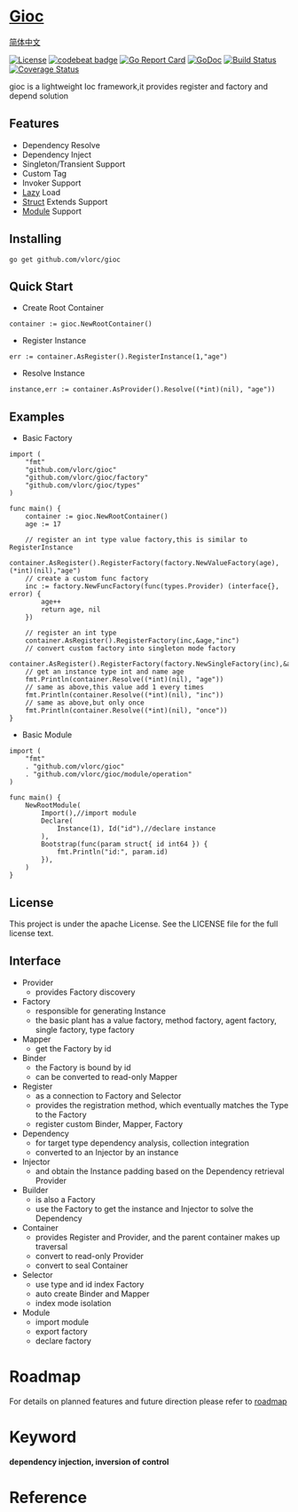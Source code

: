 
# [Gioc](https://github.com/vlorc/gioc)

[简体中文](https://github.com/vlorc/gioc/blob/master/README_CN.md)

[![License](https://img.shields.io/:license-apache-blue.svg)](https://opensource.org/licenses/Apache-2.0)
[![codebeat badge](https://codebeat.co/badges/c41b426c-4121-4dc8-99c2-f1b60574be64)](https://codebeat.co/projects/github-com-vlorc-gioc-master)
[![Go Report Card](https://goreportcard.com/badge/github.com/vlorc/gioc)](https://goreportcard.com/report/github.com/vlorc/gioc)
[![GoDoc](https://godoc.org/github.com/vlorc/gioc?status.svg)](https://godoc.org/github.com/vlorc/gioc)
[![Build Status](https://travis-ci.org/vlorc/gioc.svg?branch=dev)](https://travis-ci.org/vlorc/gioc?branch=dev)
[![Coverage Status](https://coveralls.io/repos/github/vlorc/gioc/badge.svg?branch=dev)](https://coveralls.io/github/vlorc/gioc?branch=dev)

gioc is a lightweight Ioc framework,it provides register and factory and depend solution

## Features

* Dependency Resolve
* Dependency Inject
* Singleton/Transient Support
* Custom Tag
* Invoker Support
* [Lazy](https://github.com/vlorc/gioc/blob/master/examples/lazy/main.go) Load
* [Struct](https://github.com/vlorc/gioc/blob/master/examples/depend/main.go) Extends Support
* [Module](https://github.com/vlorc/gioc/blob/master/examples/module/main.go) Support

## Installing
	go get github.com/vlorc/gioc

## Quick Start

* Create Root Container
```golang
container := gioc.NewRootContainer()
```

* Register Instance
```golang
err := container.AsRegister().RegisterInstance(1,"age")
```

* Resolve Instance
```golang
instance,err := container.AsProvider().Resolve((*int)(nil), "age"))
```

## Examples

* Basic Factory
```golang
import (
    "fmt"
    "github.com/vlorc/gioc"
    "github.com/vlorc/gioc/factory"
    "github.com/vlorc/gioc/types"
)

func main() {
    container := gioc.NewRootContainer()
    age := 17

    // register an int type value factory,this is similar to RegisterInstance
    container.AsRegister().RegisterFactory(factory.NewValueFactory(age),(*int)(nil),"age")
    // create a custom func factory
    inc := factory.NewFuncFactory(func(types.Provider) (interface{}, error) {
        age++
        return age, nil
    })

    // register an int type
    container.AsRegister().RegisterFactory(inc,&age,"inc")
    // convert custom factory into singleton mode factory
    container.AsRegister().RegisterFactory(factory.NewSingleFactory(inc),&age,"once")
    // get an instance type int and name age
    fmt.Println(container.Resolve((*int)(nil), "age"))
    // same as above,this value add 1 every times
    fmt.Println(container.Resolve((*int)(nil), "inc"))
    // same as above,but only once
    fmt.Println(container.Resolve((*int)(nil), "once"))
}
```

* Basic Module
```golang
import (
    "fmt"
    . "github.com/vlorc/gioc"
    . "github.com/vlorc/gioc/module/operation"
)

func main() {
    NewRootModule(
        Import(),//import module
        Declare(
            Instance(1), Id("id"),//declare instance
        ),
        Bootstrap(func(param struct{ id int64 }) {
            fmt.Println("id:", param.id)
        }),
    )
}
```

## License

This project is under the apache License. See the LICENSE file for the full license text.

## Interface

+ Provider
	+ provides Factory discovery
+ Factory
	+ responsible for generating Instance
	+ the basic plant has a value factory, method factory, agent factory, single factory, type factory
+ Mapper
	+ get the Factory by id
+ Binder
	+ the Factory is bound by id
	+ can be converted to read-only Mapper
+ Register
	+ as a connection to Factory and Selector
	+ provides the registration method, which eventually matches the Type to the Factory
	+ register custom Binder, Mapper, Factory
+ Dependency
	+ for target type dependency analysis, collection integration
	+ converted to an Injector by an instance
+ Injector
	+ and obtain the Instance padding based on the Dependency retrieval Provider
+ Builder
	+ is also a Factory
	+ use the Factory to get the instance and Injector to solve the Dependency
+ Container
	+ provides Register and Provider, and the parent container makes up traversal
	+ convert to read-only Provider
	+ convert to seal Container
+ Selector
	+ use type and id index Factory
	+ auto create Binder and Mapper
	+ index mode isolation
+ Module
    + import module
    + export factory
    + declare factory
    
# Roadmap
For details on planned features and future direction please refer to [roadmap](https://github.com/vlorc/gioc/blob/master/ROADMAP.md)

# Keyword

**dependency injection, inversion of control**

# Reference

